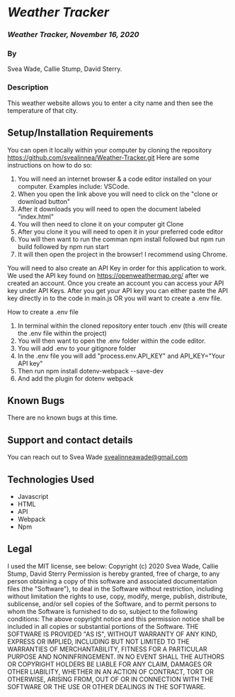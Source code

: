 # _Weather Tracker_

### _Weather Tracker, November 16, 2020_

### By 
Svea Wade, Callie Stump, David Sterry. 

### Description
This weather website allows you to enter a city name and then see the temperature of that city. 

## Setup/Installation Requirements

You can open it locally within your computer by cloning the repository https://github.com/svealinnea/Weather-Tracker.git 
Here are some instructions on how to do so:

1. You will need an internet browser & a code editor installed on your computer. Examples include: VSCode.
2. When you open the link above you will need to click on the "clone or download button"
3. After it downloads you will need to open the document labeled “index.html"
4. You will then need to clone it on your computer git Clone 
5. After you clone it you will need to open it in your preferred code editor
6. You will then want to run the comman npm install followed but npm run build followed by npm run start
6. It will then open the project in the browser! I recommend using Chrome.

You will need to also create an API Key in order for this application to work. We used the API key found on https://openweathermap.org/ after we created an account. Once you create an account you can access your API key under API Keys. After you get your API key you can either paste the API key directly in to the code in main.js OR you will want to create a .env file.

How to create a .env file
1. In terminal within the cloned repository enter touch .env (this will create the .env file within the project)
2. You will then want to open the .env folder within the code editor. 
3. You will add .env to your gitignore folder
4. In the .env file you will add "process.env.API_KEY" and API_KEY="Your API key"
5. Then run npm install dotenv-webpack --save-dev
6. And add the plugin for dotenv webpack

## Known Bugs

There are no known bugs at this time. 

## Support and contact details

You can reach out to Svea Wade <svealinneawade@gmail.com>

## Technologies Used

* Javascript
* HTML
* API
* Webpack
* Npm

## Legal

I used the MIT license, see below: Copyright (c) 2020 Svea Wade, Callie Stump, David Sterry Permission is hereby granted, free of charge, to any person obtaining a copy of this software and associated documentation files (the "Software"), to deal in the Software without restriction, including without limitation the rights to use, copy, modify, merge, publish, distribute, sublicense, and/or sell copies of the Software, and to permit persons to whom the Software is furnished to do so, subject to the following conditions: The above copyright notice and this permission notice shall be included in all copies or substantial portions of the Software. THE SOFTWARE IS PROVIDED "AS IS", WITHOUT WARRANTY OF ANY KIND, EXPRESS OR IMPLIED, INCLUDING BUT NOT LIMITED TO THE WARRANTIES OF MERCHANTABILITY, FITNESS FOR A PARTICULAR PURPOSE AND NONINFRINGEMENT. IN NO EVENT SHALL THE AUTHORS OR COPYRIGHT HOLDERS BE LIABLE FOR ANY CLAIM, DAMAGES OR OTHER LIABILITY, WHETHER IN AN ACTION OF CONTRACT, TORT OR OTHERWISE, ARISING FROM, OUT OF OR IN CONNECTION WITH THE SOFTWARE OR THE USE OR OTHER DEALINGS IN THE SOFTWARE.